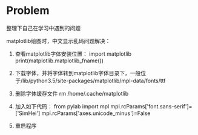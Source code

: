 # Problem
整理下自己在学习中遇到的问题

matplotlib绘图时，中文显示乱码问题解决：

1. 查看matplotlib字体安装位置：
import matplotlib    
print(matplotlib.matplotlib_fname())

2. 下载字体，并将字体转到matplotlib字体目录下，一般位于/lib/python3.5/site-packages/matplotlib/mpl-data/fonts/ttf

3. 删除字体缓存文件
rm /home/.cache/matplotlib

4. 加入如下代码：
from pylab import mpl
mpl.rcParams['font.sans-serif']=['SimHei']
mpl.rcParams['axes.unicode_minus']=False

5. 重启程序
